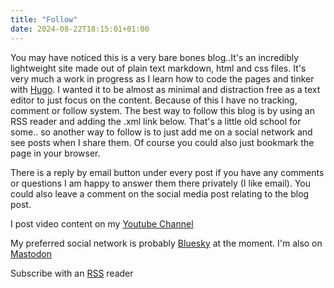 ```yaml
---
title: "Follow"
date: 2024-08-22T18:15:01+01:00
---
```


You may have noticed this is a very bare bones blog..It's an incredibly lightweight site made out of plain text markdown, html and css files. It's very much a work in progress as I learn how to code the pages and tinker with [Hugo](https://gohugo.io/). I wanted it to be almost as minimal and distraction free as a text editor to just focus on the content. Because of this I have no tracking, comment or follow system. The best way to follow this blog is by using an RSS reader and adding the .xml link below. That's a little old school for some.. so another way to follow is to just add me on a social network and see posts when I share them. Of course you could also just bookmark the page in your browser.

There is a reply by email button under every post if you have any comments or questions I am happy to answer them there privately (I like email). You could also leave a comment on the social media post relating to the blog post.

I post video content on my [Youtube Channel](https://www.youtube.com/@itsbledley_tv)

My preferred social network is probably [Bluesky](https://bsky.app/profile/itsbledley.bsky.social) at the moment. I'm also on [Mastodon](https://mastodon.art/@bledley)

Subscribe with an [RSS](/index.xml) reader
